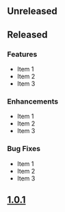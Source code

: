 ## Unreleased

## Released

### Features

* Item 1
* Item 2
* Item 3

### Enhancements

* Item 1
* Item 2
* Item 3

### Bug Fixes

* Item 1
* Item 2
* Item 3

## [1.0.1](https://github.com/chrisjm/cooper/releases/tag/v1.0.1)
